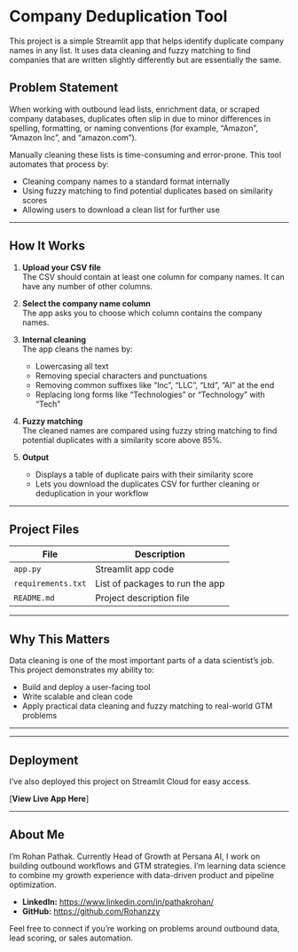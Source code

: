 # Company Deduplication Tool

This project is a simple Streamlit app that helps identify duplicate company names in any list. It uses data cleaning and fuzzy matching to find companies that are written slightly differently but are essentially the same.

## Problem Statement

When working with outbound lead lists, enrichment data, or scraped company databases, duplicates often slip in due to minor differences in spelling, formatting, or naming conventions (for example, “Amazon”, “Amazon Inc”, and “amazon.com”).

Manually cleaning these lists is time-consuming and error-prone. This tool automates that process by:

- Cleaning company names to a standard format internally
- Using fuzzy matching to find potential duplicates based on similarity scores
- Allowing users to download a clean list for further use

---

## How It Works

1. **Upload your CSV file**  
   The CSV should contain at least one column for company names. It can have any number of other columns.

2. **Select the company name column**  
   The app asks you to choose which column contains the company names.

3. **Internal cleaning**  
   The app cleans the names by:
   - Lowercasing all text
   - Removing special characters and punctuations
   - Removing common suffixes like “Inc”, “LLC”, “Ltd”, “AI” at the end
   - Replacing long forms like “Technologies” or “Technology” with “Tech”

4. **Fuzzy matching**  
   The cleaned names are compared using fuzzy string matching to find potential duplicates with a similarity score above 85%.

5. **Output**  
   - Displays a table of duplicate pairs with their similarity score
   - Lets you download the duplicates CSV for further cleaning or deduplication in your workflow

---

## Project Files

| File | Description |
|------|-------------|
| `app.py` | Streamlit app code |
| `requirements.txt` | List of packages to run the app |
| `README.md` | Project description file |

---

## Why This Matters

Data cleaning is one of the most important parts of a data scientist’s job. This project demonstrates my ability to:

- Build and deploy a user-facing tool
- Write scalable and clean code
- Apply practical data cleaning and fuzzy matching to real-world GTM problems

---


---

## Deployment

I’ve also deployed this project on Streamlit Cloud for easy access.

[**View Live App Here**]

---

## About Me

I’m Rohan Pathak. Currently Head of Growth at Persana AI, I work on building outbound workflows and GTM strategies. I’m learning data science to combine my growth experience with data-driven product and pipeline optimization.

- **LinkedIn:** https://www.linkedin.com/in/pathakrohan/
- **GitHub:** https://github.com/Rohanzzy

Feel free to connect if you’re working on problems around outbound data, lead scoring, or sales automation.



